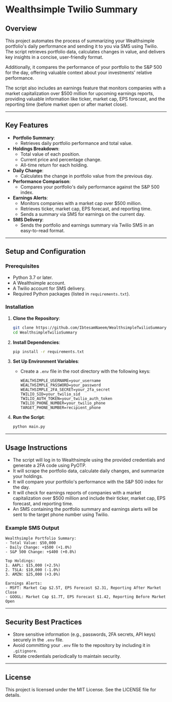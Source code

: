 # Wealthsimple Twilio Summary

## Overview

This project automates the process of summarizing your Wealthsimple portfolio's daily performance and sending it to you via SMS using Twilio. The script retrieves portfolio data, calculates changes in value, and delivers key insights in a concise, user-friendly format.

Additionally, it compares the performance of your portfolio to the S&P 500 for the day, offering valuable context about your investments' relative performance.

The script also includes an earnings feature that monitors companies with a market capitalization over $500 million for upcoming earnings reports, providing valuable information like ticker, market cap, EPS forecast, and the reporting time (before market open or after market close).

---

## Key Features

- **Portfolio Summary**:
  - Retrieves daily portfolio performance and total value.
- **Holdings Breakdown**:
  - Total value of each position.
  - Current price and percentage change.
  - All-time return for each holding.
- **Daily Change**:
  - Calculates the change in portfolio value from the previous day.
- **Performance Comparison**:
  - Compares your portfolio's daily performance against the S&P 500 index.
- **Earnings Alerts**:
  - Monitors companies with a market cap over $500 million.
  - Retrieves ticker, market cap, EPS forecast, and reporting time.
  - Sends a summary via SMS for earnings on the current day.
- **SMS Delivery**:
  - Sends the portfolio and earnings summary via Twilio SMS in an easy-to-read format.

---

## Setup and Configuration

### Prerequisites

- Python 3.7 or later.
- A Wealthsimple account.
- A Twilio account for SMS delivery.
- Required Python packages (listed in `requirements.txt`).

### Installation

1. **Clone the Repository**:

   ```bash
   git clone https://github.com/IbtesamNaeem/WealthsimpleTwilioSummary.git
   cd WealthsimpleTwilioSummary
   ```

2. **Install Dependencies**:

   ```bash
   pip install -r requirements.txt
   ```

3. **Set Up Environment Variables**:

   - Create a `.env` file in the root directory with the following keys:
     ```env
     WEALTHSIMPLE_USERNAME=your_username
     WEALTHSIMPLE_PASSWORD=your_password
     WEALTHSIMPLE_2FA_SECRET=your_2fa_secret
     TWILIO_SID=your_twilio_sid
     TWILIO_AUTH_TOKEN=your_twilio_auth_token
     TWILIO_PHONE_NUMBER=your_twilio_phone
     TARGET_PHONE_NUMBER=recipient_phone
     ```

4. **Run the Script**:

   ```bash
   python main.py
   ```

---

## Usage Instructions

- The script will log in to Wealthsimple using the provided credentials and generate a 2FA code using PyOTP.
- It will scrape the portfolio data, calculate daily changes, and summarize your holdings.
- It will compare your portfolio's performance with the S&P 500 index for the day.
- It will check for earnings reports of companies with a market capitalization over $500 million and include their ticker, market cap, EPS forecast, and reporting time.
- An SMS containing the portfolio summary and earnings alerts will be sent to the target phone number using Twilio.

### Example SMS Output

```
Wealthsimple Portfolio Summary:
- Total Value: $50,000
- Daily Change: +$500 (+1.0%)
- S&P 500 Change: +$400 (+0.8%)

Top Holdings:
1. AAPL: $15,000 (+2.5%)
2. TSLA: $10,000 (-1.0%)
3. AMZN: $25,000 (+3.0%)

Earnings Alerts:
- MSFT: Market Cap $2.5T, EPS Forecast $2.31, Reporting After Market Close
- GOOGL: Market Cap $1.7T, EPS Forecast $1.42, Reporting Before Market Open
```

---

## Security Best Practices

- Store sensitive information (e.g., passwords, 2FA secrets, API keys) securely in the `.env` file.
- Avoid committing your `.env` file to the repository by including it in `.gitignore`.
- Rotate credentials periodically to maintain security.

---

## License

This project is licensed under the MIT License. See the LICENSE file for details.
